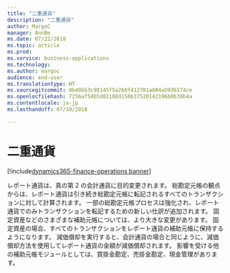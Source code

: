 ```yaml
---
title: "二重通貨"
description: "二重通貨"
author: MargoC
manager: AnnBe
ms.date: 07/22/2018
ms.topic: article
ms.prod: 
ms.service: business-applications
ms.technology: 
ms.author: margoc
audience: end-user
ms.translationtype: HT
ms.sourcegitcommit: 0b40bb3c98145f5a260f412701a884a5936174ce
ms.openlocfilehash: 7256af54b5d02188d150b37520142196b0b38b4a
ms.contentlocale: ja-jp
ms.lasthandoff: 07/18/2018

---
```

#  <a name="dual-currency"></a>二重通貨

[!include[dynamics365-finance-operations banner](../includes/dynamics365-finance-operations.md)]



レポート通貨は、真の第 2 の会計通貨に目的変更されます。 総勘定元帳の観点からは、レポート通貨は引き続き総勘定元帳に転記されるすべてのトランザクションに対して計算されます。  一部の総勘定元帳プロセスは強化され、レポート通貨でのみトランザクションを転記するための新しい仕訳が追加されます。 固定資産などのさまざまな補助元帳については、より大きな変更があります。 固定資産の場合、すべてのトランザクションをレポート通貨の補助元帳に保持するようになります。 減価償却を実行すると、会計通貨の場合と同じように、減価償却方法を使用してレポート通貨の金額が減価償却されます。 影響を受ける他の補助元帳モジュールとしては、買掛金勘定、売掛金勘定、現金管理があります。

